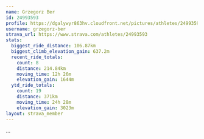 ```yaml
---
name: Grzegorz Ber
id: 24993593
profile: https://dgalywyr863hv.cloudfront.net/pictures/athletes/24993593/7453165/11/large.jpg
username: grzegorz-ber
strava_url: https://www.strava.com/athletes/24993593
stats:
  biggest_ride_distance: 106.87km
  biggest_climb_elevation_gain: 637.2m
  recent_ride_totals:
    count: 8
    distance: 214.84km
    moving_time: 12h 26m
    elevation_gain: 1644m
  ytd_ride_totals:
    count: 19
    distance: 371km
    moving_time: 24h 28m
    elevation_gain: 3023m
layout: strava_member
--- 
```

...

